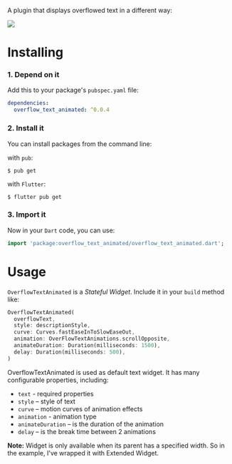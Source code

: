 A plugin that displays overflowed text in a different way:

<p><img src="https://github.com/sil-main-coo/overflow_text_animated/blob/main/display/example.gif?raw=true"/></p>

# Installing

### 1. Depend on it

Add this to your package's `pubspec.yaml` file:

```yaml
dependencies:
  overflow_text_animated: ^0.0.4
```

### 2. Install it

You can install packages from the command line:

with `pub`:

```
$ pub get
```

with `Flutter`:

```
$ flutter pub get
```

### 3. Import it

Now in your `Dart` code, you can use:

```dart
import 'package:overflow_text_animated/overflow_text_animated.dart';
```

# Usage

`OverflowTextAnimated` is a _Stateful Widget_.
Include it in your `build` method like:

```dart
OverflowTextAnimated(
  overflowText,
  style: descriptionStyle,
  curve: Curves.fastEaseInToSlowEaseOut,
  animation: OverFlowTextAnimations.scrollOpposite,
  animateDuration: Duration(milliseconds: 1500),
  delay: Duration(milliseconds: 500),
)
```

OverflowTextAnimated is used as default text widget. It has many configurable properties, including:

- `text` - required properties
- `style` – style of text
- `curve` – motion curves of animation effects
- `animation` - animation type
- `animateDuration` – is the duration of the animation
- `delay` – is the break time between 2 animations

**Note:** Widget is only available when its parent has a specified width. So in the example, I've wrapped it with Extended Widget.